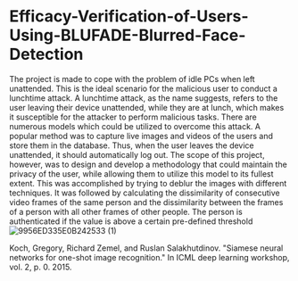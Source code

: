 
# Efficacy-Verification-of-Users-Using-BLUFADE-Blurred-Face-Detection

The project is made to cope with the problem of
idle PCs when left unattended. This is the ideal scenario for
the malicious user to conduct a lunchtime attack. A lunchtime
attack, as the name suggests, refers to the user leaving their
device unattended, while they are at lunch, which makes it
susceptible for the attacker to perform malicious tasks. There
are numerous models which could be utilized to overcome
this attack. A popular method was to capture live images and
videos of the users and store them in the database. Thus, when
the user leaves the device unattended, it should automatically
log out. The scope of this project, however, was to design and
develop a methodology that could maintain the privacy of the
user, while allowing them to utilize this model to its fullest
extent. This was accomplished by trying to deblur the images
with different techniques. It was followed by calculating the
dissimilarity of consecutive video frames of the same person
and the dissimilarity between the frames of a person with all
other frames of other people. The person is authenticated if
the value is above a certain pre-defined threshold
![9956ED335E0B242533 (1)](https://user-images.githubusercontent.com/117489265/200141001-37be531c-be4b-4979-95ca-268f5192c654.png)



Koch, Gregory, Richard Zemel, and Ruslan Salakhutdinov. "Siamese neural networks for one-shot image recognition." In ICML deep learning workshop, vol. 2, p. 0. 2015.
